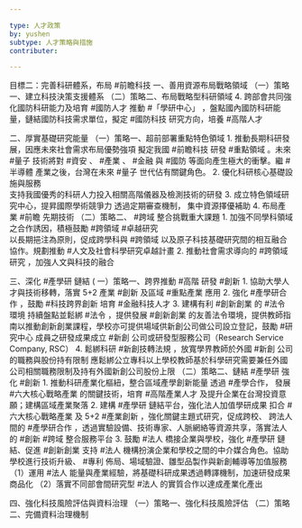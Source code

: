 ```yaml
---

type: 人才政策
by: yushen
subtype: 人才策略與措施
contributer: 

---
```


目標二：完善科研體系，布局 #前瞻科技 
一、善用資源布局戰略領域 
（一）策略一、建立科技決策支援體系
（二）策略二、布局戰略型科研領域
         4. 跨部會共同強化國防科研能力及培育 #國防人才 
		     推動 #「學研中心」 ，盤點國內國防科研能量，鏈結國防科技需求單位，擬定 #國防科技 研究方向，培養 #高階人才
			 
二、厚實基礎研究能量 
 （一）策略一、超前部署重點特色領域 
        1. 推動長期科研發展，因應未來社會需求布局優勢強項
		   擬定我國 #前瞻科技 研發 #重點領域 。未來 #量子 技術將對 #資安 、 #產業 、 #金融 與 #國防 等面向產生極大的衝擊。繼 #半導體 產業之後，台灣在未來 #量子 世代佔有關鍵角色。
		 2. 優化科研核心基礎設施與服務  
		    支持我國優秀的科研人力投入相關高階儀器及檢測技術的研發
	    3. 成立特色領域研究中心，提昇國際學術競爭力
		    透過定期審查機制， 集中資源擇優補助
		4. 布局產業 #前瞻 先期技術
（二）策略二、 #跨域 整合挑戰重大課題 
        1. 加強不同學科領域之合作誘因，積極鼓勵 #跨領域 #卓越研究		
		   以長期挹注為原則，促成跨學科與 #跨領域 以及原子科技基礎研究間的相互融合協作。規劃推動 #人文及社會科學研究卓越計畫
		2. 推動社會需求導向的 #跨領域研究 ，加強人文與科技的融合  
		
三、深化 #產學研 鏈結 
  ( 一）策略一、跨界推動 #高階 研發 #創新
         1. 協助大學人才與技術移轉，落實 5+2 產業 #創新 及區域 #重點產業 應用
		 2. 強化 #產學研合作 ，鼓勵 #科技跨界創新
		     培育 #金融科技人才
	    3. 建構有利 #創新創業 的 #法令 環境
		     持續盤點並鬆綁 #法令 ，提供發展 #創新創業 的友善法令環境，提供教師指南以推動創新創業課程，學校亦可提供場域供新創公司做公司設立登記，鼓勵 #研究中心 成員之研發成果成立 #新創 公司或研發型服務公司（Research Service Company, RSC）
	   4. 鬆綁科研 #新創技轉法規 ，放寬學界教師於外國 #新創 公司的職務與股份持有限制
	       應鬆綁公立專科以上學校教師基於科學研究需要兼任外國公司相關職務限制及持有外國新創公司股份上限
（二）策略二、鏈結 #產學研 強化 #創新 
        1. 推動科研產業化樞紐，整合區域產學創新能量
		   透過 #產學合作， 發展 #六大核心戰略產業 的關鍵技術，培育 #高階產業人才 及提升企業在台灣投資意願；建構區域產業聚落
		2. 建構 #產學研 鏈結平台，強化法人加值學研成果
		    扣合 #六大核心戰略產業 及 5+2  #產業創新 ，強化關鍵主題式研究，促成跨校、 跨法人間的 #產學研合作 ，透過實驗設備、技術專家、人脈網絡等資源共享，落實法人的 #創新 #跨域 整合服務平台
	    3. 鼓勵 #法人 橋接企業與學校，強化 #產學研 鏈結、促進 #創新創業
		    支持 #法人 機構扮演企業和學校之間的中介媒合角色。協助學校進行技術升級、 #專利 佈局、場域驗證、雛型品製作與新創輔導等加值服務
			（1）運用 #法人 能量與產業經驗，將基礎科研成果透過轉譯機制，加速研發成果商品化
			（2）落實不同部會間研究型 #法人 的實質合作以達成產業化產出
			
四、強化科技風險評估與資料治理
   （一）策略一、強化科技風險評估
   （二）策略二、完備資料治理機制
			
			 
		
